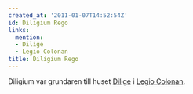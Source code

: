 ```yaml
---
created_at: '2011-01-07T14:52:54Z'
id: Diligium Rego
links:
  mention:
  - Dilige
  - Legio Colonan
title: Diligium Rego
---
```


Diligium var grundaren till huset [Dilige] i [Legio Colonan].

  [Dilige]: Dilige
  [Legio Colonan]: Legio_Colonan
